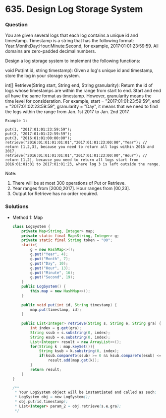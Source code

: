 # 635. Design Log Storage System

### Question
You are given several logs that each log contains a unique id and timestamp. Timestamp is a string that has the following format: Year:Month:Day:Hour:Minute:Second, for example, 2017:01:01:23:59:59. All domains are zero-padded decimal numbers.

Design a log storage system to implement the following functions:

void Put(int id, string timestamp): Given a log's unique id and timestamp, store the log in your storage system.

int[] Retrieve(String start, String end, String granularity): Return the id of logs whose timestamps are within the range from start to end. Start and end all have the same format as timestamp. However, granularity means the time level for consideration. For example, start = "2017:01:01:23:59:59", end = "2017:01:02:23:59:59", granularity = "Day", it means that we need to find the logs within the range from Jan. 1st 2017 to Jan. 2nd 2017.

```
Example 1:

put(1, "2017:01:01:23:59:59");
put(2, "2017:01:01:22:59:59");
put(3, "2016:01:01:00:00:00");
retrieve("2016:01:01:01:01:01","2017:01:01:23:00:00","Year"); // return [1,2,3], because you need to return all logs within 2016 and 2017.
retrieve("2016:01:01:01:01:01","2017:01:01:23:00:00","Hour"); // return [1,2], because you need to return all logs start from 2016:01:01:01 to 2017:01:01:23, where log 3 is left outside the range.
```

Note:
1. There will be at most 300 operations of Put or Retrieve.
2. Year ranges from [2000,2017]. Hour ranges from [00,23].
3. Output for Retrieve has no order required.


### Solutions
* Method 1: Map
    ```Java
    class LogSystem {
        private Map<String, Integer> map;
        private static final Map<String, Integer> g;
        private static final String token = "00";
        static{
            g = new HashMap<>();
            g.put("Year", 4);
            g.put("Month", 7);
            g.put("Day", 10);
            g.put("Hour", 13);
            g.put("Minute", 16);
            g.put("Second", 19);
        }
        public LogSystem() {
            this.map = new HashMap<>();
        }
        
        public void put(int id, String timestamp) {
            map.put(timestamp, id);
        }
        
        public List<Integer> retrieve(String s, String e, String gra) {
            int index = g.get(gra);
            String ssub = s.substring(0, index);
            String esub = e.substring(0, index);
            List<Integer> result = new ArrayList<>();
            for(String k : map.keySet()){
                String ksub = k.substring(0, index);
                if(ksub.compareTo(ssub) >= 0 && ksub.compareTo(esub) <= 0)
                    result.add(map.get(k));
            }
            return result;
        }
    }
    
    /**
     * Your LogSystem object will be instantiated and called as such:
     * LogSystem obj = new LogSystem();
     * obj.put(id,timestamp);
     * List<Integer> param_2 = obj.retrieve(s,e,gra);
     */
    ```
